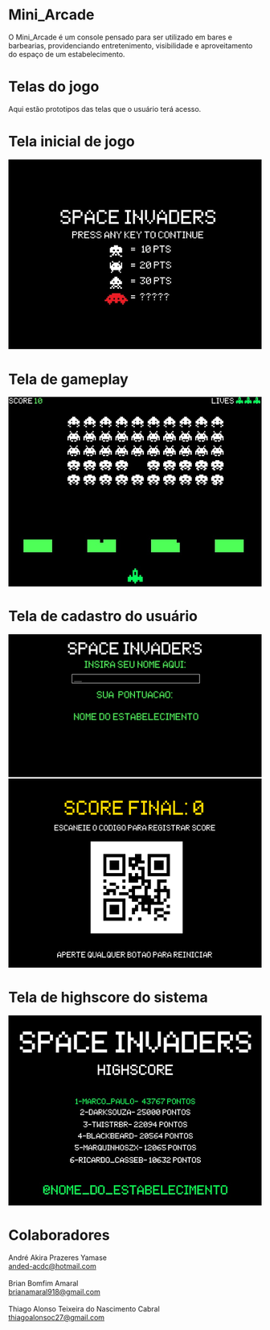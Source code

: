 # Mini_Arcade

O Mini_Arcade é um console pensado para ser utilizado em bares e barbearias, providenciando entretenimento, visibilidade e aproveitamento do espaço de um estabelecimento.

# Telas do jogo

Aqui estão prototipos das telas que o usuário terá acesso.

# Tela inicial de jogo
![](Telas_Prototipo/TP1.jpg)
# Tela de gameplay
![](Telas_Prototipo/TP2.jpg)
# Tela de cadastro do usuário
![](Telas_Prototipo/TP4.png)
![](Telas_Prototipo/TP5.png)
# Tela de highscore do sistema
![](Telas_Prototipo/TP3.jpg)

# Colaboradores
André Akira Prazeres Yamase\
anded-acdc@hotmail.com\
\
Brian Bomfim Amaral\
brianamaral918@gmail.com\
\
Thiago Alonso Teixeira do Nascimento Cabral\
thiagoalonsoc27@gmail.com
